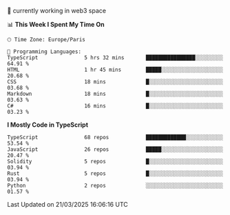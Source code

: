 🔭 currently working in web3 space

<!--START_SECTION:waka-->
📊 **This Week I Spent My Time On** 

```text
🕑︎ Time Zone: Europe/Paris

💬 Programming Languages: 
TypeScript               5 hrs 32 mins       ████████████████░░░░░░░░░   64.91 % 
HTML                     1 hr 45 mins        █████░░░░░░░░░░░░░░░░░░░░   20.68 % 
CSS                      18 mins             █░░░░░░░░░░░░░░░░░░░░░░░░   03.68 % 
Markdown                 18 mins             █░░░░░░░░░░░░░░░░░░░░░░░░   03.63 % 
C#                       16 mins             █░░░░░░░░░░░░░░░░░░░░░░░░   03.23 % 
```

**I Mostly Code in TypeScript** 

```text
TypeScript               68 repos            █████████████░░░░░░░░░░░░   53.54 % 
JavaScript               26 repos            █████░░░░░░░░░░░░░░░░░░░░   20.47 % 
Solidity                 5 repos             █░░░░░░░░░░░░░░░░░░░░░░░░   03.94 % 
Rust                     5 repos             █░░░░░░░░░░░░░░░░░░░░░░░░   03.94 % 
Python                   2 repos             ░░░░░░░░░░░░░░░░░░░░░░░░░   01.57 % 
```




 Last Updated on 21/03/2025 16:06:16 UTC
<!--END_SECTION:waka-->
